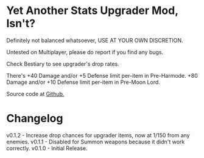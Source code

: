 # Yet Another Stats Upgrader Mod, Isn't?
Definitely not balanced whatsoever, USE AT YOUR OWN DISCRETION.

Untested on Multiplayer, please do report if you find any bugs.

Check Bestiary to see upgrader's drop rates.

There's +40 Damage and/or +5 Defense limit per-item in Pre-Harmode.
+80 Damage and/or +10 Defense limit per-item in Pre-Moon Lord.

Source code at [Github.](https://github.com/atusmk2/yasumi/)

Changelog
=========

v0.1.2 - Increase drop chances for upgrader items, now at 1/150 from any enemies.
v0.1.1 - Disabled for Summon weapons because it didn't work correctly.
v0.1.0 - Initial Release.